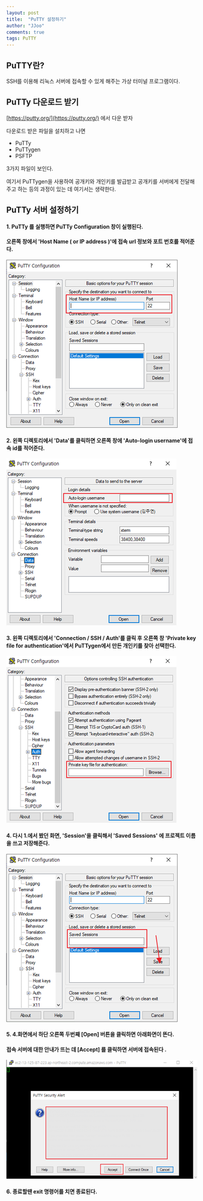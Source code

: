 ```yaml
---
layout: post
title:  "PuTTY 설정하기"
author: "JJoo"
comments: true
tags: PuTTY
---
```



## PuTTY란? 

SSH를 이용해 리눅스 서버에 접속할 수 있게 해주는 가상 터미널 프로그램이다. 


## PuTTy 다운로드 받기 

[https://putty.org/](https://putty.org/) 에서 다운 받자 

다운로드 받은 파일을 설치하고 나면

- PuTTy
- PuTTygen
- PSFTP

3가지 파일이 보인다. 

여기서 PuTTygen을 사용하여 공개키와 개인키를 발급받고 공개키를 서버에게 전달해주고 하는 등의 과정이 있는 데 여기서는 생략한다. 


## PuTTy 서버 설정하기 

#### 1. PuTTy 를 실행하면 PuTTy Configuration 창이 실행된다. 
#### 오른쪽 창에서 'Host Name ( or IP address )'에 접속 url 정보와 포트 번호를 적어준다. 

![putty-setting-1](/images/putty-setting-1.png "putty-setting-1번째")


#### 2. 왼쪽 디렉토리에서 'Data'를 클릭하면 오른쪽 창에 'Auto-login username'에 접속 id를 적어준다. 

![putty-setting-2](/images/putty-setting-2.png "putty-setting-2번째")


#### 3. 왼쪽 디렉토리에서 'Connection / SSH / Auth'를 클릭 후 오른쪽 창 'Private key file for authentication'에서 PuTTygen에서 만든 개인키를 찾아 선택한다. 

![putty-setting-3](/images/putty-setting-3.png "putty-setting-3번째")


#### 4. 다시 1.에서 봤던 화면, 'Session'을 클릭해서 'Saved Sessions' 에 프로젝트 이름을 쓰고 저장해준다. 

![putty-setting-4](/images/putty-setting-4.png "putty-setting-4번째")


#### 5. 4.화면에서 하단 오른쪽 두번째 \[Open\] 버튼을 클릭하면 아래화면이 뜬다. 
#### 접속 서버에 대한 안내가 뜨는 데 \[Accept\] 를 클릭하면 서버에 접속된다 .

![putty-setting-5](/images/putty-setting-5.png "putty-setting-5번째")


#### 6. 종료할땐 exit 명령어를 치면 종료된다. 



